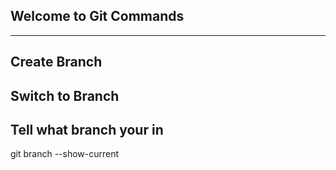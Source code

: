 ## Welcome to Git Commands
---

## Create Branch

## Switch to Branch

## Tell what branch your in
git branch --show-current